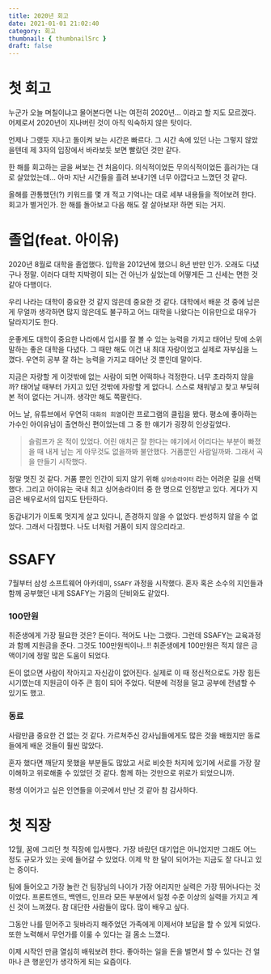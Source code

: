 ```yaml
---
title: 2020년 회고
date: 2021-01-01 21:02:40
category: 회고
thumbnail: { thumbnailSrc }
draft: false
---
```


# 첫 회고

누군가 오늘 며칠이냐고 물어본다면 나는 여전히 2020년... 이라고 할 지도 모르겠다. 어제로서 2020년이 지나버린 것이 아직 익숙하지 않은 탓이다.

언제나 그랬듯 지나고 돌이켜 보는 시간은 빠르다. 그 시간 속에 있던 나는 그렇지 않았을텐데 제 3자의 입장에서 바라보듯 보면 빨랐던 것만 같다.

한 해를 회고하는 글을 써보는 건 처음이다. 의식적이었든 무의식적이었든 흘러가는 대로 살았었는데... 아마 지난 시간들을 흘려 보내기엔 너무 아깝다고 느꼈던 것 같다.

올해를 관통했던(?) 키워드를 몇 개 적고 기억나는 대로 세부 내용들을 적어보려 한다. 회고가 별거인가. 한 해를 돌아보고 다음 해도 잘 살아보자! 하면 되는 거지.

# 졸업(feat. 아이유)

2020년 8월로 대학을 졸업했다. 입학을 2012년에 했으니 8년 반만 인가. 오래도 다녔구나 정말. 이러다 대학 지박령이 되는 건 아닌가 싶었는데 어떻게든 그 신세는 면한 것 같아 다행이다.

우리 나라는 대학이 중요한 것 같지 않은데 중요한 것 같다. 대학에서 배운 것 중에 남은 게 무얼까 생각하면 많지 않은데도 불구하고 어느 대학을 나왔다는 이유만으로 대우가 달라지기도 한다.

운좋게도 대학이 중요한 나라에서 입시를 잘 볼 수 있는 능력을 가지고 태어난 탓에 소위 말하는 좋은 대학을 다녔다. 그 때만 해도 이건 내 최대 자랑이었고 실제로 자부심을 느꼈다. 우연히 공부 잘 하는 능력을 가지고 태어난 것 뿐인데 말이다.

지금은 자랑할 게 이것밖에 없는 사람이 되면 어떡하나 걱정한다. 너무 초라하지 않을까? 태어날 때부터 가지고 있던 것밖에 자랑할 게 없다니. 스스로 채워넣고 찾고 부딪혀본 적이 없다는 거니까. 생각만 해도 쪽팔린다.

어느 날, 유튜브에서 우연히 `대화의 희열`이란 프로그램의 클립을 봤다. 평소에 좋아하는 가수인 아이유님이 출연하신 편이었는데 그 중 한 얘기가 굉장히 인상깊었다.

> 슬럼프가 온 적이 있었다. 어린 애치곤 잘 한다는 얘기에서 어리다는 부분이 빠졌을 때 내게 남는 게 아무것도 없을까봐 불안했다. 거품뿐인 사람일까봐. 그래서 곡을 만들기 시작했다.

정말 멋진 것 같다. 거품 뿐인 인간이 되지 않기 위해 `싱어송라이터` 라는 어려운 길을 선택했다. 그리고 아이유는 국내 최고 싱어송라이터 중 한 명으로 인정받고 있다. 게다가 지금은 배우로서의 입지도 탄탄하다.

동갑내기가 이토록 멋지게 살고 있다니, 존경하지 않을 수 없었다. 반성하지 않을 수 없었다. 그래서 다짐했다. 나도 너처럼 거품이 되지 않으리라고.

# SSAFY

7월부터 삼성 소프트웨어 아카데미, `SSAFY` 과정을 시작했다. 혼자 혹은 소수의 지인들과 함께 공부했던 내게 SSAFY는 가뭄의 단비와도 같았다.

### 100만원

취준생에게 가장 필요한 것은? 돈이다. 적어도 나는 그랬다. 그런데 SSAFY는 교육과정과 함께 지원금을 준다. 그것도 100만원씩이나..!! 취준생에게 100만원은 적지 않은 금액이기에 정말 많은 도움이 되었다.

돈이 없으면 사람이 작아지고 자신감이 없어진다. 실제로 이 때 정신적으로도 가장 힘든 시기였는데 지원금이 아주 큰 힘이 되어 주었다. 덕분에 걱정을 덜고 공부에 전념할 수 있기도 했고.

### 동료

사람만큼 중요한 건 없는 것 같다. 가르쳐주신 강사님들에게도 많은 것을 배웠지만 동료들에게 배운 것들이 훨씬 많았다.

혼자 했다면 깨닫지 못했을 부분들도 많았고 서로 비슷한 처지에 있기에 서로를 가장 잘 이해하고 위로해줄 수 있었던 것 같다. 함께 하는 것만으로 위로가 되었으니까.

평생 이어가고 싶은 인연들을 이곳에서 만난 것 같아 참 감사하다.

# 첫 직장

12월, 꿈에 그리던 첫 직장에 입사했다. 가장 바랐던 대기업은 아니었지만 그래도 어느 정도 규모가 있는 곳에 들어갈 수 있었다. 이제 막 한 달이 되어가는 지금도 잘 다니고 있는 중이다.

팀에 들어오고 가장 놀란 건 팀장님의 나이가 가장 어리지만 실력은 가장 뛰어나다는 것이었다. 프론트엔드, 백엔드, 인프라 모든 부분에서 일정 수준 이상의 실력을 가지고 계신 것이 느껴졌다. 참 대단한 사람들이 많다. 많이 배우고 싶다.

그동안 나를 믿어주고 뒷바라지 해주었던 가족에게 이제서야 보답을 할 수 있게 되었다. 또한 노력해서 무언가를 이룰 수 있다는 걸 몸소 느꼈다.

이제 시작인 만큼 열심히 배워보려 한다. 좋아하는 일을 돈을 벌면서 할 수 있다는 건 얼마나 큰 행운인가 생각하게 되는 요즘이다.
